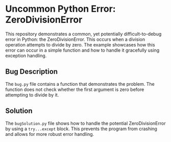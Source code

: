 # Uncommon Python Error: ZeroDivisionError

This repository demonstrates a common, yet potentially difficult-to-debug error in Python: the ZeroDivisionError.  This occurs when a division operation attempts to divide by zero.  The example showcases how this error can occur in a simple function and how to handle it gracefully using exception handling.

## Bug Description

The `bug.py` file contains a function that demonstrates the problem.  The function does not check whether the first argument is zero before attempting to divide by it.

## Solution

The `bugSolution.py` file shows how to handle the potential ZeroDivisionError by using a `try...except` block. This prevents the program from crashing and allows for more robust error handling.